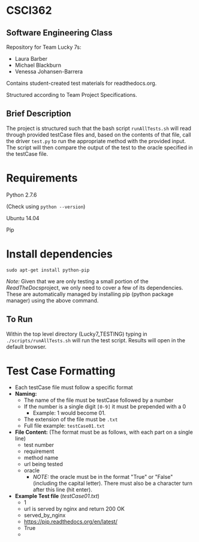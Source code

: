 # CSCI362
## Software Engineering Class

Repository for Team Lucky 7s:
- Laura Barber
- Michael Blackburn
- Venessa Johansen-Barrera

Contains student-created test materials for readthedocs.org.

Structured according to Team Project Specifications.

## Brief Description
The project is structured such that the bash script `runAllTests.sh` will read through provided testCase files and, based on the contents of that file, call the driver `test.py` to run the appropriate method with the provided input. The script will then compare the output of the test to the oracle specified in the testCase file. 

# Requirements
Python 2.7.6

(Check using `python --version`)

Ubuntu 14.04

Pip

# Install dependencies 
`sudo apt-get install python-pip`

*Note:* Given that we are only testing a small portion of the *ReadTheDocs*project, we only need to cover a few of its dependencies. These are automatically managed by installing pip (python package manager) using the above command.

## To Run
Within the top level directory (Lucky7_TESTING) typing in `./scripts/runAllTests.sh` will run the test script. Results will open in the default browser.



# Test Case Formatting
- Each testCase file must follow a specific format
- **Naming:**
    + The name of the file must be testCase followed by a number
    + If the number is a single digit `[0-9]` it must be prepended with a 0
        * Example: 1 would become 01. 
    + The extension of the file must be `.txt`
    + Full file example: `testCase01.txt`
- **File Content:** (The format must be as follows, with each part on a single line)
    + test number
    + requirement
    + method name
    + url being tested
    + oracle
        * *NOTE:* the oracle must be in the format "True" or "False" (including the capital letter). There must also be a character turn after this line (hit enter).
- **Example Test file** (*testCase01.txt*)
    + 1
    + url is served by nginx and return 200 OK
    + served_by_nginx
    + https://pip.readthedocs.org/en/latest/
    + True
    + 